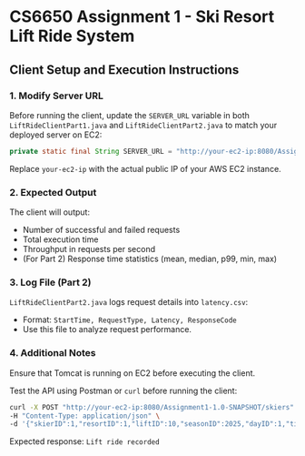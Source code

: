 # CS6650 Assignment 1 - Ski Resort Lift Ride System

## Client Setup and Execution Instructions

### 1. Modify Server URL

Before running the client, update the `SERVER_URL` variable in both `LiftRideClientPart1.java` and `LiftRideClientPart2.java` to match your deployed server on EC2:

```java
private static final String SERVER_URL = "http://your-ec2-ip:8080/Assignment1-1.0-SNAPSHOT/skiers";
```

Replace `your-ec2-ip` with the actual public IP of your AWS EC2 instance.

### 2. Expected Output

The client will output:
- Number of successful and failed requests
- Total execution time
- Throughput in requests per second
- (For Part 2) Response time statistics (mean, median, p99, min, max)

### 3. Log File (Part 2)

`LiftRideClientPart2.java` logs request details into `latency.csv`:
- Format: `StartTime, RequestType, Latency, ResponseCode`
- Use this file to analyze request performance.

### 4. Additional Notes

Ensure that Tomcat is running on EC2 before executing the client.

Test the API using Postman or `curl` before running the client:

```bash
curl -X POST "http://your-ec2-ip:8080/Assignment1-1.0-SNAPSHOT/skiers" \
-H "Content-Type: application/json" \
-d '{"skierID":1,"resortID":1,"liftID":10,"seasonID":2025,"dayID":1,"time":100}'
```

Expected response: `Lift ride recorded`